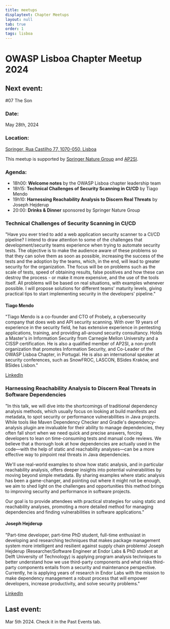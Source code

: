 ```yaml
---
title: meetups
displaytext: Chapter Meetups
layout: null
tab: true
order: 1
tags: lisboa
---
```

# OWASP Lisboa Chapter Meetup 2024

## Next event:

\#07 The Son

### Date:
May 28th, 2024

### Location:
[Springer, Rua Castilho 77, 1070-050, Lisboa](https://maps.app.goo.gl/PDj7uaD8emtNhFVLA)

This meetup is supported by [Springer Nature Group](https://www.springernature.com/) and [AP2SI](https://ap2si.org/).

### Agenda:
* 18h00: **Welcome notes** by the OWASP Lisboa chapter leadership team
* 18h15: **Technical Challenges of Security Scanning in CI/CD** by Tiago Mendo
* 19h10: **Harnessing Reachability Analysis to Discern Real Threats** by Joseph Hejderup
* 20:00: **Drinks & Dinner** sponsored by Springer Nature Group

### Technical Challenges of Security Scanning in CI/CD
"Have you ever tried to add a web application security scanner to a CI/CD pipeline?
I intend to draw attention to some of the challenges that development/security teams experience when trying to automate security tests.
The objective is to make the audience aware of these problems so that they can solve them as soon as possible, increasing the success of the tests and the adoption by the teams, which, in the end, will lead to greater security for the organization.
The focus will be on problems such as the scale of tests, speed of obtaining results, false positives and how these can destroy the process - or make it more expensive, and the use of the tools itself. All problems will be based on real situations, with examples whenever possible. I will propose solutions for different teams' maturity levels, giving practical tips to start implementing security in the developers' pipeline."

#### Tiago Mendo
"Tiago Mendo is a co-founder and CTO of Probely, a cybersecurity company that does web and API security scanning. With over 19 years of experience in the security field, he has extensive experience in pentesting applications, training, and providing all-around security consultancy.
Holds a Master's in Information Security from Carnegie Mellon University and a CISSP certification. He is also a qualified member of AP2SI, a non-profit organization that promotes Information Security, and Co-Leader of the OWASP Lisboa Chapter, in Portugal.
He is also an international speaker at security conferences, such as SnowFROC, LASCON, BSides Kraków, and BSides Lisbon."

[LinkedIn](https://www.linkedin.com/in/tiagomendo/)


### Harnessing Reachability Analysis to Discern Real Threats in Software Dependencies
"In this talk, we will dive into the shortcomings of traditional dependency analysis methods, which usually focus on looking at build manifests and metadata, to spot security or performance vulnerabilities in Java projects. While tools like Maven Dependency Checker and Gradle's dependency-analysis plugin are invaluable for their ability to manage dependencies, they often fall short when we need quick and precise answers, forcing developers to lean on time-consuming tests and manual code reviews. We believe that a thorough look at how dependencies are actually used in the code—with the help of static and reachability analyses—can be a more effective way to pinpoint real threats in Java dependencies.

We'll use real-world examples to show how static analysis, and in particular reachability analysis, offers deeper insights into potential vulnerabilities by moving beyond simple metadata. By sharing examples where static analysis has been a game-changer, and pointing out where it might not be enough, we aim to shed light on the challenges and opportunities this method brings to improving security and performance in software projects.

Our goal is to provide attendees with practical strategies for using static and reachability analyses, promoting a more detailed method for managing dependencies and finding vulnerabilities in software applications."

#### Joseph Hejderup
"Part-time developer, part-time PhD student, full-time enthusiast in developing and researching techniques that makes package management system more intelligent and resilient against supply chain problems! Joseph Hejderup (Researcher/Software Engineer at Endor Labs & PhD student at Delft University of Technology) is applying program analysis techniques to better understand how we use third-party components and what risks third-party components entails from a security and maintenance perspective. Currently, he is applying years of research in Endor Labs with the mission to make dependency management a robust process that will empower developers, increase productivity, and solve security problems."

[LinkedIn](https://www.linkedin.com/in/josephhejderup/)


## Last event:

Mar 5th 2024. Check it in the Past Events tab.
